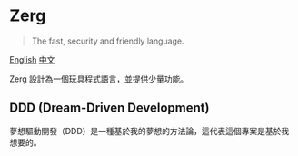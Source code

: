 # Zerg

> The fast, security and friendly language.

[English](README.md) [中文](README_zh.md)

Zerg 設計為一個玩具程式語言，並提供少量功能。

## DDD (Dream-Driven Development)

夢想驅動開發（DDD）是一種基於我的夢想的方法論，這代表這個專案是基於我想要的。
